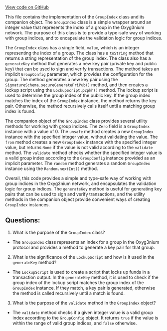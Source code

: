 [View code on GitHub](https://github.com/alephium/alephium/protocol/src/main/scala/org/alephium/protocol/model/GroupIndex.scala)

This file contains the implementation of the `GroupIndex` class and its companion object. The `GroupIndex` class is a simple wrapper around an integer value that represents the index of a group in the Oxyg3nium network. The purpose of this class is to provide a type-safe way of working with group indices, and to encapsulate the validation logic for group indices.

The `GroupIndex` class has a single field, `value`, which is an integer representing the index of a group. The class has a `toString` method that returns a string representation of the group index. The class also has a `generateKey` method that generates a new key pair (private key and public key) that can be used to sign and verify transactions. The method takes an implicit `GroupConfig` parameter, which provides the configuration for the group. The method generates a new key pair using the `SignatureSchema.secureGeneratePriPub()` method, and then creates a lockup script using the `LockupScript.p2pkh()` method. The lockup script is used to determine the group index of the public key. If the group index matches the index of the `GroupIndex` instance, the method returns the key pair. Otherwise, the method recursively calls itself until a matching group index is found.

The companion object of the `GroupIndex` class provides several utility methods for working with group indices. The `Zero` field is a `GroupIndex` instance with a value of 0. The `unsafe` method creates a new `GroupIndex` instance with the specified integer value, without validating the value. The `from` method creates a new `GroupIndex` instance with the specified integer value, but returns `None` if the value is not valid according to the `validate` method. The `validate` method checks whether the specified integer value is a valid group index according to the `GroupConfig` instance provided as an implicit parameter. The `random` method generates a random `GroupIndex` instance using the `Random.nextInt()` method.

Overall, this code provides a simple and type-safe way of working with group indices in the Oxyg3nium network, and encapsulates the validation logic for group indices. The `generateKey` method is useful for generating key pairs that can be used to sign and verify transactions, and the utility methods in the companion object provide convenient ways of creating `GroupIndex` instances.
## Questions: 
 1. What is the purpose of the `GroupIndex` class?
- The `GroupIndex` class represents an index for a group in the Oxyg3nium protocol and provides a method to generate a key pair for that group.

2. What is the significance of the `LockupScript` and how is it used in the `generateKey` method?
- The `LockupScript` is used to create a script that locks up funds in a transaction output. In the `generateKey` method, it is used to check if the group index of the lockup script matches the group index of the `GroupIndex` instance. If they match, a key pair is generated, otherwise the method is called recursively until a match is found.

3. What is the purpose of the `validate` method in the `GroupIndex` object?
- The `validate` method checks if a given integer value is a valid group index according to the `GroupConfig` object. It returns `true` if the value is within the range of valid group indices, and `false` otherwise.